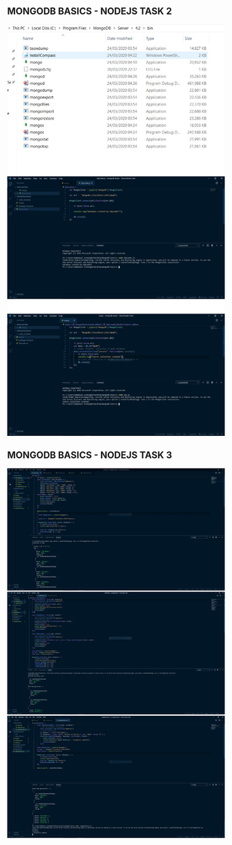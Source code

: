## MONGODB BASICS - NODEJS TASK 2

![MongoDB bin folder](https://github.com/SkyC0der/mongodb-basics/blob/master/img/mongoDB.JPG?raw=true)
<br>
![Database Creation](https://github.com/SkyC0der/mongodb-basics/blob/master/img/sky.JPG?raw=true)
<br>
![Collection Creation](https://github.com/SkyC0der/mongodb-basics/blob/master/img/interns.JPG?raw=true)

## MONGODB BASICS - NODEJS TASK 3
![interns_updated](https://github.com/SkyC0der/mongodb-basics/blob/crud-basics/img/interns2.JPG?raw=true)
<br>
![findInterns](https://github.com/SkyC0der/mongodb-basics/blob/crud-basics/img/findInterns.JPG?raw=true)
<br>
![update_interns](https://github.com/SkyC0der/mongodb-basics/blob/crud-basics/img/updateInterns.JPG?raw=true)
